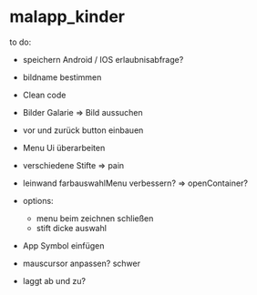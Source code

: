 # malapp_kinder

to do:
- speichern Android / IOS erlaubnisabfrage?
- bildname bestimmen

- Clean code

- Bilder Galarie => Bild aussuchen
- vor und zurück button einbauen
- Menu Ui überarbeiten
- verschiedene Stifte => pain
- leinwand farbauswahlMenu verbessern? => openContainer?
- options:
    - menu beim zeichnen schließen
    - stift dicke auswahl
- App Symbol einfügen
- mauscursor anpassen? schwer
- laggt ab und zu?